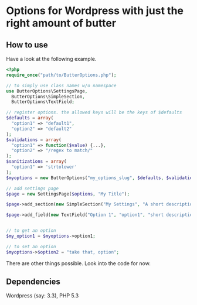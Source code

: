 Options for Wordpress with just the right amount of butter
============

How to use
---------
Have a look at the following example.

```php
<?php
require_once("path/to/ButterOptions.php");

// to simply use class names w/o namespace
use ButterOptions\SettingsPage,
  ButterOptions\SimpleSection,
  ButterOptions\TextField;

// register options. the allowed keys will be the keys of $defaults
$defaults = array(
  "option1" => "default1",
  "option2" => "default2"
);
$validations = array(
  "option1" => function($value) {...},
  "option2" => "/regex to match/"
);
$sanitizations = array(
  "option1" => 'strtolower'
);
$myoptions = new ButterOptions("my_options_slug", $defaults, $validations, $sanitizations);

// add settings page
$page = new SettingsPage($options, "My Title"); 

$page->add_section(new SimpleSection("My Settings", "A short description about my settings.")); //optional

$page->add_field(new TextField("Option 1", "option1", "short description about this setting"));


// to get an option
$my_option1 = $myoptions->option1;

// to set an option
$myoptions->$option2 = "take that, option";
```

There are other things possible. Look into the code for now.


Dependencies
---------
Wordpress (say: 3.3), PHP 5.3
